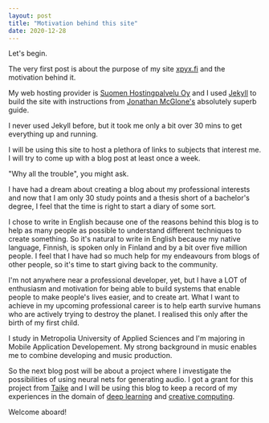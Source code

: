 ```yaml
---
layout: post
title: "Motivation behind this site"
date: 2020-12-28
---
```


Let's begin.

The very first post is about the purpose of my site [xpyx.fi](https://www.xpyx.fi/) and the motivation behind it.

My web hosting provider is [Suomen Hostingpalvelu Oy](https://www.hostingpalvelu.fi/) and I used
[Jekyll](http://jekyllrb.com) to build the site with instructions from
[Jonathan McGlone's](http://jmcglone.com/guides/github-pages/) absolutely superb guide.

I never used Jekyll before, but it took me only a bit over 30 mins to get everything up and running.

I will be using this site to host a plethora of links to subjects that interest me. I will try to come up with a
blog post at least once a week.

"Why all the trouble", you might ask.

I have had a dream about creating a blog about my professional interests and now that I am only 30 study points and
a thesis short of a bachelor's degree, I feel that the time is right to start a diary of some sort.

I chose to write in English because one of the reasons behind this blog is to help as many people as possible to
understand different techniques to create something. So it's natural to write in English because my native language,
Finnish, is spoken only in Finland and by a bit over five million people. I feel that I have had so much help for my
endeavours from blogs of other people, so it's time to start giving back to the community.

I'm not anywhere near a professional developer, yet, but I have a LOT of enthusiasm and motivation for being able to
build systems that enable people to make people's lives easier, and to create art. What I want to achieve in my upcoming
professional career is to help earth survive humans who are actively trying to destroy the planet. I realised this only
after the birth of my first child.

I study in Metropolia University of Applied Sciences and I'm majoring in Mobile Application Developement. My strong
background in music enables me to combine developing and music production.

So the next blog post will be about a project where I investigate the possibilities of using neural nets for generating
audio. I got a grant for this project from [Taike](https://www.taike.fi/) and I will be using this blog to keep a record
of my experiences in the domain of [deep learning](https://en.wikipedia.org/wiki/Deep_learning) and
[creative computing](https://en.wikipedia.org/wiki/Creative_computing).

Welcome aboard!